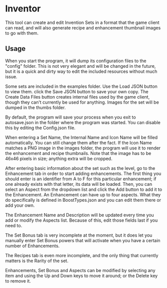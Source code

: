 Inventor
========

This tool can create and edit Invention Sets in a format that the game client can read,
and will also generate recipe and enhancement thumbnail images to go with them.

Usage
-----

When you start the program, it will dump its configuration files to the "config" folder.
This is not very elegant and will be changed in the future, but it is a quick and dirty
way to edit the included resources without much issue.

Some sets are included in the examples folder. Use the Load JSON button to view them.
click the Save JSON button to save your own copy. The Create Data Files button creates
internal files used by the game client, though they can't currently be used for anything.
Images for the set will be dumped in the thumbs folder.

By default, the program will save your process when you exit to autosave.json in the
folder where the program was started. You can disable this by editing the Config.json file.

When entering a Set Name, the Internal Name and Icon Name will be filled automatically.
You can still change them after the fact. If the Icon Name matches a PNG image in the
images folder, the program will use it to render the enhancement and recipe thumbnails.
Note that the image has to be 46x46 pixels in size; anything extra will be cropped.

After entering basic information about the set such as the level, go to the Enhancement
tab in order to start adding enhancements. The first thing you should enter is an
identifier from A to F for this particular enhancement; if one already exists with that
letter, its data will be loaded. Then, you can select an Aspect from the dropdown list
and click the Add button to add it to the Enhancement. An Enhancement can have up to
four aspects. What they do specifically is defined in BoostTypes.json and you can edit
them there or add your own.

The Enhancement Name and Description will be updated every time you add or modify the
Aspects list. Because of this, edit those fields last if you need to.

The Set Bonus tab is very incomplete at the moment, but it does let you manually enter
Set Bonus powers that will activate when you have a certain number of Enhancements.

The Recipes tab is even more incomplete, and the only thing that currently matters is
the Rarity of the set.

Enhancements, Set Bonus and Aspects can be modified by selecting any item and using the
Up and Down keys to move it around; or the Delete key to remove it.
